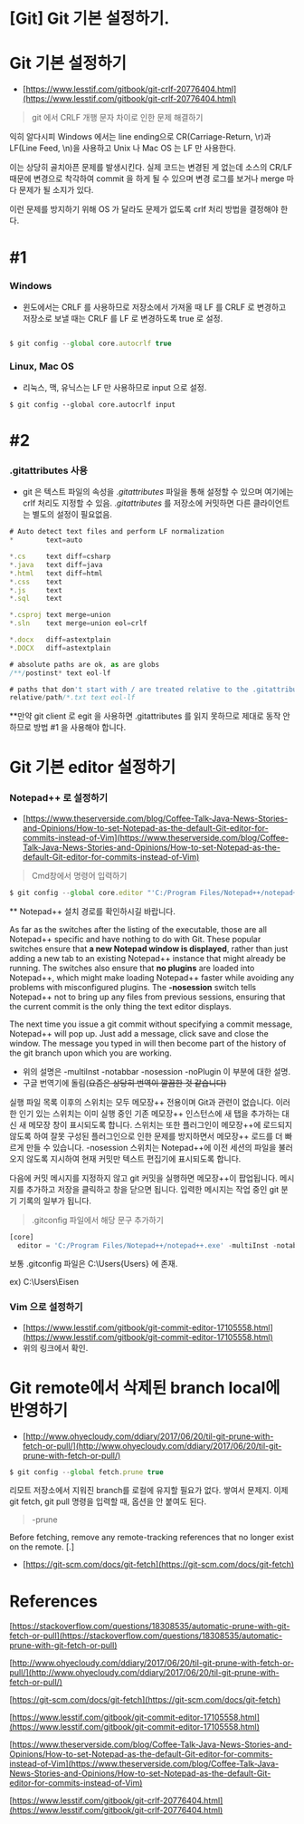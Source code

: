 # [Git] Git 기본 설정하기.

# Git 기본 설정하기

- [https://www.lesstif.com/gitbook/git-crlf-20776404.html](https://www.lesstif.com/gitbook/git-crlf-20776404.html)

> git 에서 CRLF 개행 문자 차이로 인한 문제 해결하기

익히 알다시피 Windows 에서는  line ending으로 CR(Carriage-Return, \r)과 LF(Line Feed, \n)을 사용하고 Unix 나 Mac OS 는 LF 만 사용한다.

이는 상당히 골치아픈 문제를 발생시킨다. 실제 코드는 변경된 게 없는데 소스의 CR/LF 때문에 변경으로 착각하여 commit 을 하게 될 수 있으며 변경 로그를 보거나 merge 마다 문제가 될 소지가 있다.

이런 문제를 방지하기 위해 OS 가 달라도 문제가 없도록 crlf 처리 방법을 결정해야 한다.

# #1

### **Windows**

- 윈도에서는 CRLF 를 사용하므로 저장소에서 가져올 때 LF 를 CRLF 로 변경하고 저장소로 보낼 때는 CRLF 를 LF 로 변경하도록 true 로 설정.

```jsx

$ git config --global core.autocrlf true
```

### **Linux, Mac OS**

- 리눅스, 맥, 유닉스는 LF 만 사용하므로 input 으로 설정.

```
$ git config --global core.autocrlf input
```

# #2

### **.gitattributes 사용**

- git 은 텍스트 파일의 속성을 .*gitattributes* 파일을 통해 설정할 수 있으며 여기에는 crlf 처리도 지정할 수 있음. .*gitattributes* 를 저장소에 커밋하면 다른 클라이언트는 별도의 설정이 필요없음.

```jsx
# Auto detect text files and perform LF normalization
*        text=auto

*.cs     text diff=csharp
*.java   text diff=java
*.html   text diff=html
*.css    text
*.js     text
*.sql    text

*.csproj text merge=union
*.sln    text merge=union eol=crlf

*.docx   diff=astextplain
*.DOCX   diff=astextplain

# absolute paths are ok, as are globs
/**/postinst* text eol-lf

# paths that don't start with / are treated relative to the .gitattributes folder
relative/path/*.txt text eol-lf
```

**만약 git client 로 egit 을 사용하면 .gitattributes 를 읽지 못하므로 제대로 동작 안 하므로 방법 #1 을 사용해야 합니다.

# Git  기본 editor 설정하기

### Notepad++ 로 설정하기

- [https://www.theserverside.com/blog/Coffee-Talk-Java-News-Stories-and-Opinions/How-to-set-Notepad-as-the-default-Git-editor-for-commits-instead-of-Vim](https://www.theserverside.com/blog/Coffee-Talk-Java-News-Stories-and-Opinions/How-to-set-Notepad-as-the-default-Git-editor-for-commits-instead-of-Vim)

> Cmd창에서 명령어 입력하기

```jsx
$ git config --global core.editor "'C:/Program Files/Notepad++/notepad++.exe' -multiInst -notabbar -nosession -noPlugin"
```

** Notepad++ 설치 경로를 확인하시길 바랍니다.

As far as the switches after the listing of the executable, those are all Notepad++ specific and have nothing to do with Git. These popular switches ensure that **a new Notepad window is displayed**, rather than just adding a new tab to an existing Notepad++ instance that might already be running. The switches also ensure that **no plugins** are loaded into Notepad++, which might make loading Notepad++ faster while avoiding any problems with misconfigured plugins. The **-nosession** switch tells Notepad++ not to bring up any files from previous sessions, ensuring that the current commit is the only thing the text editor displays.

The next time you issue a git commit without specifying a commit message, Notepad++ will pop up. Just add a message, click save and close the window. The message you typed in will then become part of the history of the git branch upon which you are working.

- 위의 설명은 -multiInst -notabbar -nosession -noPlugin 이 부분에 대한 설명.
- 구글 번역기에 돌림(~~요즘은 상당히 번역이 깔끔한 것 같습니다)~~

실행 파일 목록 이후의 스위치는 모두 메모장++ 전용이며 Git과 관련이 없습니다. 이러한 인기 있는 스위치는 이미 실행 중인 기존 메모장++ 인스턴스에 새 탭을 추가하는 대신 새 메모장 창이 표시되도록 합니다. 스위치는 또한 플러그인이 메모장++에 로드되지 않도록 하여 잘못 구성된 플러그인으로 인한 문제를 방지하면서 메모장++ 로드를 더 빠르게 만들 수 있습니다. -nosession 스위치는 Notepad++에 이전 세션의 파일을 불러오지 않도록 지시하여 현재 커밋만 텍스트 편집기에 표시되도록 합니다.

다음에 커밋 메시지를 지정하지 않고 git 커밋을 실행하면 메모장++이 팝업됩니다. 메시지를 추가하고 저장을 클릭하고 창을 닫으면 됩니다. 입력한 메시지는 작업 중인 git 분기 기록의 일부가 됩니다.

> .gitconfig 파일에서 해당 문구 추가하기

```jsx
[core]
  editor = 'C:/Program Files/Notepad++/notepad++.exe' -multiInst -notabbar -nosession -noPlugin
```

보통 .gitconfig 파일은 C:\Users\{Users} 에 존재.

ex) C:\Users\Eisen

### **Vim 으로 설정하기**

- [https://www.lesstif.com/gitbook/git-commit-editor-17105558.html](https://www.lesstif.com/gitbook/git-commit-editor-17105558.html)
- 위의 링크에서 확인.

# Git remote에서 삭제된 branch local에 반영하기

- [http://www.ohyecloudy.com/ddiary/2017/06/20/til-git-prune-with-fetch-or-pull/](http://www.ohyecloudy.com/ddiary/2017/06/20/til-git-prune-with-fetch-or-pull/)

```jsx
$ git config --global fetch.prune true
```

리모트 저장소에서 지워진 branch를 로컬에 유지할 필요가 없다. 쌓여서 문제지. 이제 git fetch, git pull 명령을 입력할 때, 옵션을 안 붙여도 된다. 

> -prune

Before fetching, remove any remote-tracking references that no longer exist on the remote. [.]
- [https://git-scm.com/docs/git-fetch](https://git-scm.com/docs/git-fetch)

# References

[https://stackoverflow.com/questions/18308535/automatic-prune-with-git-fetch-or-pull](https://stackoverflow.com/questions/18308535/automatic-prune-with-git-fetch-or-pull)

[http://www.ohyecloudy.com/ddiary/2017/06/20/til-git-prune-with-fetch-or-pull/](http://www.ohyecloudy.com/ddiary/2017/06/20/til-git-prune-with-fetch-or-pull/)

[https://git-scm.com/docs/git-fetch](https://git-scm.com/docs/git-fetch)

[https://www.lesstif.com/gitbook/git-commit-editor-17105558.html](https://www.lesstif.com/gitbook/git-commit-editor-17105558.html)

[https://www.theserverside.com/blog/Coffee-Talk-Java-News-Stories-and-Opinions/How-to-set-Notepad-as-the-default-Git-editor-for-commits-instead-of-Vim](https://www.theserverside.com/blog/Coffee-Talk-Java-News-Stories-and-Opinions/How-to-set-Notepad-as-the-default-Git-editor-for-commits-instead-of-Vim)

[https://www.lesstif.com/gitbook/git-crlf-20776404.html](https://www.lesstif.com/gitbook/git-crlf-20776404.html)